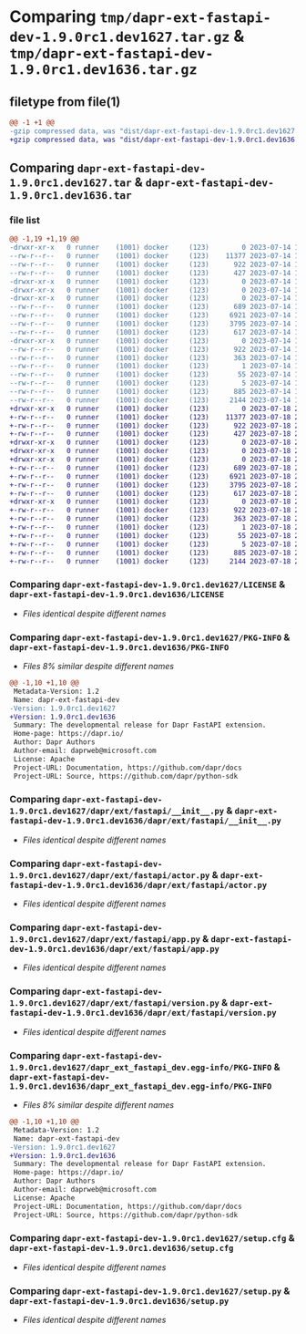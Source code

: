 # Comparing `tmp/dapr-ext-fastapi-dev-1.9.0rc1.dev1627.tar.gz` & `tmp/dapr-ext-fastapi-dev-1.9.0rc1.dev1636.tar.gz`

## filetype from file(1)

```diff
@@ -1 +1 @@
-gzip compressed data, was "dist/dapr-ext-fastapi-dev-1.9.0rc1.dev1627.tar", last modified: Fri Jul 14 18:52:22 2023, max compression
+gzip compressed data, was "dist/dapr-ext-fastapi-dev-1.9.0rc1.dev1636.tar", last modified: Tue Jul 18 22:45:03 2023, max compression
```

## Comparing `dapr-ext-fastapi-dev-1.9.0rc1.dev1627.tar` & `dapr-ext-fastapi-dev-1.9.0rc1.dev1636.tar`

### file list

```diff
@@ -1,19 +1,19 @@
-drwxr-xr-x   0 runner    (1001) docker     (123)        0 2023-07-14 18:52:22.000000 dapr-ext-fastapi-dev-1.9.0rc1.dev1627/
--rw-r--r--   0 runner    (1001) docker     (123)    11377 2023-07-14 18:51:50.000000 dapr-ext-fastapi-dev-1.9.0rc1.dev1627/LICENSE
--rw-r--r--   0 runner    (1001) docker     (123)      922 2023-07-14 18:52:22.000000 dapr-ext-fastapi-dev-1.9.0rc1.dev1627/PKG-INFO
--rw-r--r--   0 runner    (1001) docker     (123)      427 2023-07-14 18:51:50.000000 dapr-ext-fastapi-dev-1.9.0rc1.dev1627/README.rst
-drwxr-xr-x   0 runner    (1001) docker     (123)        0 2023-07-14 18:52:22.000000 dapr-ext-fastapi-dev-1.9.0rc1.dev1627/dapr/
-drwxr-xr-x   0 runner    (1001) docker     (123)        0 2023-07-14 18:52:22.000000 dapr-ext-fastapi-dev-1.9.0rc1.dev1627/dapr/ext/
-drwxr-xr-x   0 runner    (1001) docker     (123)        0 2023-07-14 18:52:22.000000 dapr-ext-fastapi-dev-1.9.0rc1.dev1627/dapr/ext/fastapi/
--rw-r--r--   0 runner    (1001) docker     (123)      689 2023-07-14 18:51:50.000000 dapr-ext-fastapi-dev-1.9.0rc1.dev1627/dapr/ext/fastapi/__init__.py
--rw-r--r--   0 runner    (1001) docker     (123)     6921 2023-07-14 18:51:50.000000 dapr-ext-fastapi-dev-1.9.0rc1.dev1627/dapr/ext/fastapi/actor.py
--rw-r--r--   0 runner    (1001) docker     (123)     3795 2023-07-14 18:51:50.000000 dapr-ext-fastapi-dev-1.9.0rc1.dev1627/dapr/ext/fastapi/app.py
--rw-r--r--   0 runner    (1001) docker     (123)      617 2023-07-14 18:51:50.000000 dapr-ext-fastapi-dev-1.9.0rc1.dev1627/dapr/ext/fastapi/version.py
-drwxr-xr-x   0 runner    (1001) docker     (123)        0 2023-07-14 18:52:22.000000 dapr-ext-fastapi-dev-1.9.0rc1.dev1627/dapr_ext_fastapi_dev.egg-info/
--rw-r--r--   0 runner    (1001) docker     (123)      922 2023-07-14 18:52:22.000000 dapr-ext-fastapi-dev-1.9.0rc1.dev1627/dapr_ext_fastapi_dev.egg-info/PKG-INFO
--rw-r--r--   0 runner    (1001) docker     (123)      363 2023-07-14 18:52:22.000000 dapr-ext-fastapi-dev-1.9.0rc1.dev1627/dapr_ext_fastapi_dev.egg-info/SOURCES.txt
--rw-r--r--   0 runner    (1001) docker     (123)        1 2023-07-14 18:52:22.000000 dapr-ext-fastapi-dev-1.9.0rc1.dev1627/dapr_ext_fastapi_dev.egg-info/dependency_links.txt
--rw-r--r--   0 runner    (1001) docker     (123)       55 2023-07-14 18:52:22.000000 dapr-ext-fastapi-dev-1.9.0rc1.dev1627/dapr_ext_fastapi_dev.egg-info/requires.txt
--rw-r--r--   0 runner    (1001) docker     (123)        5 2023-07-14 18:52:22.000000 dapr-ext-fastapi-dev-1.9.0rc1.dev1627/dapr_ext_fastapi_dev.egg-info/top_level.txt
--rw-r--r--   0 runner    (1001) docker     (123)      885 2023-07-14 18:52:22.000000 dapr-ext-fastapi-dev-1.9.0rc1.dev1627/setup.cfg
--rw-r--r--   0 runner    (1001) docker     (123)     2144 2023-07-14 18:51:50.000000 dapr-ext-fastapi-dev-1.9.0rc1.dev1627/setup.py
+drwxr-xr-x   0 runner    (1001) docker     (123)        0 2023-07-18 22:45:03.000000 dapr-ext-fastapi-dev-1.9.0rc1.dev1636/
+-rw-r--r--   0 runner    (1001) docker     (123)    11377 2023-07-18 22:44:37.000000 dapr-ext-fastapi-dev-1.9.0rc1.dev1636/LICENSE
+-rw-r--r--   0 runner    (1001) docker     (123)      922 2023-07-18 22:45:03.000000 dapr-ext-fastapi-dev-1.9.0rc1.dev1636/PKG-INFO
+-rw-r--r--   0 runner    (1001) docker     (123)      427 2023-07-18 22:44:37.000000 dapr-ext-fastapi-dev-1.9.0rc1.dev1636/README.rst
+drwxr-xr-x   0 runner    (1001) docker     (123)        0 2023-07-18 22:45:03.000000 dapr-ext-fastapi-dev-1.9.0rc1.dev1636/dapr/
+drwxr-xr-x   0 runner    (1001) docker     (123)        0 2023-07-18 22:45:03.000000 dapr-ext-fastapi-dev-1.9.0rc1.dev1636/dapr/ext/
+drwxr-xr-x   0 runner    (1001) docker     (123)        0 2023-07-18 22:45:03.000000 dapr-ext-fastapi-dev-1.9.0rc1.dev1636/dapr/ext/fastapi/
+-rw-r--r--   0 runner    (1001) docker     (123)      689 2023-07-18 22:44:37.000000 dapr-ext-fastapi-dev-1.9.0rc1.dev1636/dapr/ext/fastapi/__init__.py
+-rw-r--r--   0 runner    (1001) docker     (123)     6921 2023-07-18 22:44:37.000000 dapr-ext-fastapi-dev-1.9.0rc1.dev1636/dapr/ext/fastapi/actor.py
+-rw-r--r--   0 runner    (1001) docker     (123)     3795 2023-07-18 22:44:37.000000 dapr-ext-fastapi-dev-1.9.0rc1.dev1636/dapr/ext/fastapi/app.py
+-rw-r--r--   0 runner    (1001) docker     (123)      617 2023-07-18 22:44:37.000000 dapr-ext-fastapi-dev-1.9.0rc1.dev1636/dapr/ext/fastapi/version.py
+drwxr-xr-x   0 runner    (1001) docker     (123)        0 2023-07-18 22:45:03.000000 dapr-ext-fastapi-dev-1.9.0rc1.dev1636/dapr_ext_fastapi_dev.egg-info/
+-rw-r--r--   0 runner    (1001) docker     (123)      922 2023-07-18 22:45:03.000000 dapr-ext-fastapi-dev-1.9.0rc1.dev1636/dapr_ext_fastapi_dev.egg-info/PKG-INFO
+-rw-r--r--   0 runner    (1001) docker     (123)      363 2023-07-18 22:45:03.000000 dapr-ext-fastapi-dev-1.9.0rc1.dev1636/dapr_ext_fastapi_dev.egg-info/SOURCES.txt
+-rw-r--r--   0 runner    (1001) docker     (123)        1 2023-07-18 22:45:03.000000 dapr-ext-fastapi-dev-1.9.0rc1.dev1636/dapr_ext_fastapi_dev.egg-info/dependency_links.txt
+-rw-r--r--   0 runner    (1001) docker     (123)       55 2023-07-18 22:45:03.000000 dapr-ext-fastapi-dev-1.9.0rc1.dev1636/dapr_ext_fastapi_dev.egg-info/requires.txt
+-rw-r--r--   0 runner    (1001) docker     (123)        5 2023-07-18 22:45:03.000000 dapr-ext-fastapi-dev-1.9.0rc1.dev1636/dapr_ext_fastapi_dev.egg-info/top_level.txt
+-rw-r--r--   0 runner    (1001) docker     (123)      885 2023-07-18 22:45:03.000000 dapr-ext-fastapi-dev-1.9.0rc1.dev1636/setup.cfg
+-rw-r--r--   0 runner    (1001) docker     (123)     2144 2023-07-18 22:44:37.000000 dapr-ext-fastapi-dev-1.9.0rc1.dev1636/setup.py
```

### Comparing `dapr-ext-fastapi-dev-1.9.0rc1.dev1627/LICENSE` & `dapr-ext-fastapi-dev-1.9.0rc1.dev1636/LICENSE`

 * *Files identical despite different names*

### Comparing `dapr-ext-fastapi-dev-1.9.0rc1.dev1627/PKG-INFO` & `dapr-ext-fastapi-dev-1.9.0rc1.dev1636/PKG-INFO`

 * *Files 8% similar despite different names*

```diff
@@ -1,10 +1,10 @@
 Metadata-Version: 1.2
 Name: dapr-ext-fastapi-dev
-Version: 1.9.0rc1.dev1627
+Version: 1.9.0rc1.dev1636
 Summary: The developmental release for Dapr FastAPI extension.
 Home-page: https://dapr.io/
 Author: Dapr Authors
 Author-email: daprweb@microsoft.com
 License: Apache
 Project-URL: Documentation, https://github.com/dapr/docs
 Project-URL: Source, https://github.com/dapr/python-sdk
```

### Comparing `dapr-ext-fastapi-dev-1.9.0rc1.dev1627/dapr/ext/fastapi/__init__.py` & `dapr-ext-fastapi-dev-1.9.0rc1.dev1636/dapr/ext/fastapi/__init__.py`

 * *Files identical despite different names*

### Comparing `dapr-ext-fastapi-dev-1.9.0rc1.dev1627/dapr/ext/fastapi/actor.py` & `dapr-ext-fastapi-dev-1.9.0rc1.dev1636/dapr/ext/fastapi/actor.py`

 * *Files identical despite different names*

### Comparing `dapr-ext-fastapi-dev-1.9.0rc1.dev1627/dapr/ext/fastapi/app.py` & `dapr-ext-fastapi-dev-1.9.0rc1.dev1636/dapr/ext/fastapi/app.py`

 * *Files identical despite different names*

### Comparing `dapr-ext-fastapi-dev-1.9.0rc1.dev1627/dapr/ext/fastapi/version.py` & `dapr-ext-fastapi-dev-1.9.0rc1.dev1636/dapr/ext/fastapi/version.py`

 * *Files identical despite different names*

### Comparing `dapr-ext-fastapi-dev-1.9.0rc1.dev1627/dapr_ext_fastapi_dev.egg-info/PKG-INFO` & `dapr-ext-fastapi-dev-1.9.0rc1.dev1636/dapr_ext_fastapi_dev.egg-info/PKG-INFO`

 * *Files 8% similar despite different names*

```diff
@@ -1,10 +1,10 @@
 Metadata-Version: 1.2
 Name: dapr-ext-fastapi-dev
-Version: 1.9.0rc1.dev1627
+Version: 1.9.0rc1.dev1636
 Summary: The developmental release for Dapr FastAPI extension.
 Home-page: https://dapr.io/
 Author: Dapr Authors
 Author-email: daprweb@microsoft.com
 License: Apache
 Project-URL: Documentation, https://github.com/dapr/docs
 Project-URL: Source, https://github.com/dapr/python-sdk
```

### Comparing `dapr-ext-fastapi-dev-1.9.0rc1.dev1627/setup.cfg` & `dapr-ext-fastapi-dev-1.9.0rc1.dev1636/setup.cfg`

 * *Files identical despite different names*

### Comparing `dapr-ext-fastapi-dev-1.9.0rc1.dev1627/setup.py` & `dapr-ext-fastapi-dev-1.9.0rc1.dev1636/setup.py`

 * *Files identical despite different names*

